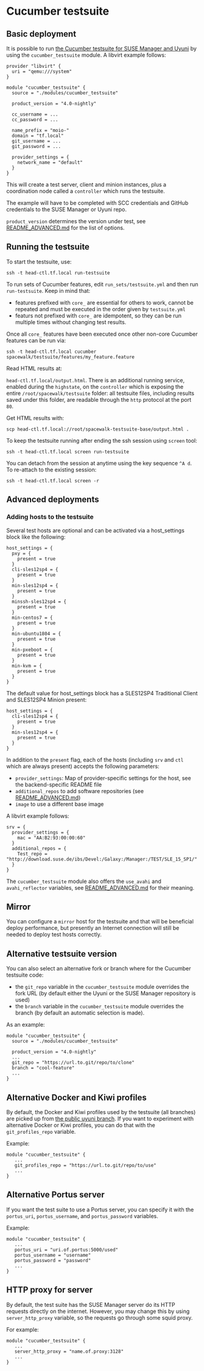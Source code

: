 # Cucumber testsuite

## Basic deployment

It is possible to run [the Cucumber testsuite for SUSE Manager and Uyuni](https://github.com/uyuni-project/uyuni/tree/master/testsuite) by using the `cucumber_testsuite` module. A libvirt example follows:

```hcl
provider "libvirt" {
  uri = "qemu:///system"
}

module "cucumber_testsuite" {
  source = "./modules/cucumber_testsuite"

  product_version = "4.0-nightly"

  cc_username = ...
  cc_password = ...

  name_prefix = "moio-"
  domain = "tf.local"
  git_username = ...
  git_password = ...

  provider_settings = {
    network_name = "default"
  }
}
```

This will create a test server, client and minion instances, plus a coordination node called a `controller` which runs the testsuite.

The example will have to be completed with SCC credentials and GitHub credentials to the SUSE Manager or Uyuni repo.

`product_version` determines the version under test, see [README_ADVANCED.md](README_ADVANCED.md) for the list of options.

## Running the testsuite

To start the testsuite, use:

```
ssh -t head-ctl.tf.local run-testsuite
```

To run sets of Cucumber features, edit `run_sets/testsuite.yml` and then run `run-testsuite`. Keep in mind that:
 - features prefixed with `core_` are essential for others to work, cannot be repeated and must be executed in the order given by `testsuite.yml`
 - featurs not prefixed with `core_` are idempotent, so they can be run multiple times without changing test results.

Once all `core_` features have been executed once other non-core Cucumber features can be run via:
```
ssh -t head-ctl.tf.local cucumber spacewalk/testsuite/features/my_feature.feature
```

Read HTML results at:

 `head-ctl.tf.local/output.html`. There is an additional running service, enabled during the `highstate`, on the `controller` which is exposing the entire `/root/spacewalk/testsuite` folder: all testsuite files, including results saved under this folder, are readable through the `http` protocol at the port `80`.

Get HTML results with:
```
scp head-ctl.tf.local://root/spacewalk-testsuite-base/output.html .
```

To keep the testsuite running after ending the ssh session using `screen` tool:
```
ssh -t head-ctl.tf.local screen run-testsuite
```

You can detach from the session at anytime using the key sequence `^A d`. To re-attach to the existing session:
```
ssh -t head-ctl.tf.local screen -r
```

## Advanced deployments

### Adding hosts to the testsuite

Several test hosts are optional and can be activated via a host_settings block like the following:

```hcl
host_settings = {
  pxy = {
    present = true
  }
  cli-sles12sp4 = {
    present = true
  }
  min-sles12sp4 = {
    present = true
  }
  minssh-sles12sp4 = {
    present = true
  }
  min-centos7 = {
    present = true
  }
  min-ubuntu1804 = {
    present = true
  }
  min-pxeboot = {
    present = true
  }
  min-kvm = {
    present = true
  }
}
```

The default value for host_settings block has a SLES12SP4 Traditional Client and SLES12SP4 Minion present:

```hcl
host_settings = {
  cli-sles12sp4 = {
    present = true
  }
  min-sles12sp4 = {
    present = true
  }
}
```

In addition to the `present` flag, each of the hosts (including `srv` and `ctl` which are always present) accepts the following parameters:
 - `provider_settings`: Map of provider-specific settings for the host, see the backend-specific README file
 - `additional_repos` to add software repositories (see [README_ADVANCED.md](README_ADVANCED.md))
 - `image` to use a different base image

A libvirt example follows:

```hcl
srv = {
  provider_settings = {
    mac = "AA:B2:93:00:00:60"
  }
  additional_repos = {
    Test_repo = "http://download.suse.de/ibs/Devel:/Galaxy:/Manager:/TEST/SLE_15_SP1/"
  }
}
````

The `cucumber_testsuite` module also offers the `use_avahi` and `avahi_reflector` variables, see [README_ADVANCED.md](README_ADVANCED.md) for their meaning.

## Mirror

You can configure a `mirror` host for the testsuite and that will be beneficial deploy performance, but presently an Internet connection will still be needed to deploy test hosts correctly.

## Alternative testsuite version

You can also select an alternative fork or branch where for the Cucumber testsuite code:
 - the `git_repo` variable in the `cucumber_testsuite` module overrides the fork URL (by default either the Uyuni or the SUSE Manager repository is used)
 - the `branch` variable in the `cucumber_testsuite` module overrides the branch (by default an automatic selection is made).

As an example:

```hcl
module "cucumber_testsuite" {
  source = "./modules/cucumber_testsuite"

  product_version = "4.0-nightly"
  ...
  git_repo = "https://url.to.git/repo/to/clone"
  branch = "cool-feature"
  ...
}
```

## Alternative Docker and Kiwi profiles

By default, the Docker and Kiwi profiles used by the testsuite (all branches) are picked up from [the public uyuni branch](https://github.com/uyuni-project/uyuni/tree/master/testsuite/features/profiles). If you want to experiment with alternative Docker or Kiwi profiles, you can do that with the `git_profiles_repo` variable.

Example:

```hcl
module "cucumber_testsuite" {
   ...
   git_profiles_repo = "https://url.to.git/repo/to/use"
   ...
}
```

## Alternative Portus server

If you want the test suite to use a Portus server, you can specify it with the `portus_uri`, `portus_username`, and `portus_password` variables.

Example:

```hcl
module "cucumber_testsuite" {
   ...
   portus_uri = "uri.of.portus:5000/used"
   portus_username = "username"
   portus_password = "password"
   ...
}
```

## HTTP proxy for server

By default, the test suite has the SUSE Manager server do its HTTP requests directly on the internet. However, you may change this by using `server_http_proxy` variable, so the requests go through some squid proxy.

For example:

```hcl
module "cucumber_testsuite" {
   ...
   server_http_proxy = "name.of.proxy:3128"
   ...
}
```
